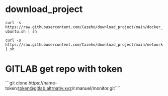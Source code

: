 # download_project

```curl -s https://raw.githubusercontent.com/Cazeho/download_project/main/docker_ubuntu.sh | sh```

```curl -s https://raw.githubusercontent.com/Cazeho/download_project/main/network | sh```



# GITLAB get repo with token


```git clone https://name-token:token@gitlab.altrnativ.xyz/r.manuel/monitor.git````
